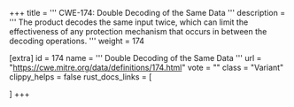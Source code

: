 +++
title = '''
CWE-174: Double Decoding of the Same Data
'''
description	= '''
The product decodes the same input twice, which can limit the effectiveness of any protection mechanism that occurs in between the decoding operations.
'''
weight = 174

[extra]
id = 174
name = '''
Double Decoding of the Same Data
'''
url = "https://cwe.mitre.org/data/definitions/174.html"
vote = ""
class = "Variant"
clippy_helps = false
rust_docs_links = [
	
]
+++
